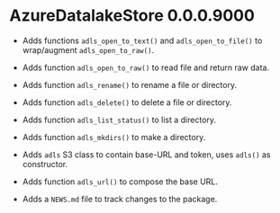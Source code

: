 # AzureDatalakeStore 0.0.0.9000

* Adds functions `adls_open_to_text()` and `adls_open_to_file()` to wrap/augment `adls_open_to_raw()`.

* Adds function `adls_open_to_raw()` to read file and return raw data.

* Adds function `adls_rename()` to rename a file or directory.

* Adds function `adls_delete()` to delete a file or directory.

* Adds function `adls_list_status()` to list a directory.

* Adds function `adls_mkdirs()` to make a directory.

* Adds `adls` S3 class to contain base-URL and token, uses `adls()` as constructor.

* Adds function `adls_url()` to compose the base URL.

* Adds a `NEWS.md` file to track changes to the package.



